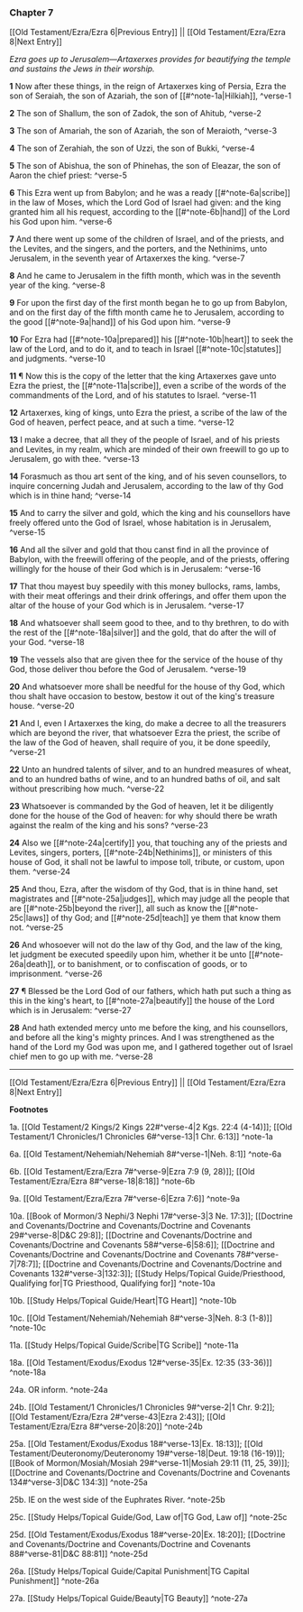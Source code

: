 ### Chapter 7

[[Old Testament/Ezra/Ezra 6|Previous Entry]]  ||  [[Old Testament/Ezra/Ezra 8|Next Entry]]

*Ezra goes up to Jerusalem—Artaxerxes provides for beautifying the temple and sustains the Jews in their worship.*

**1**  Now after these things, in the reign of Artaxerxes king of Persia, Ezra the son of Seraiah, the son of Azariah, the son of [[#^note-1a|Hilkiah]], ^verse-1

**2**  The son of Shallum, the son of Zadok, the son of Ahitub, ^verse-2

**3**  The son of Amariah, the son of Azariah, the son of Meraioth, ^verse-3

**4**  The son of Zerahiah, the son of Uzzi, the son of Bukki, ^verse-4

**5**  The son of Abishua, the son of Phinehas, the son of Eleazar, the son of Aaron the chief priest: ^verse-5

**6**  This Ezra went up from Babylon; and he was a ready [[#^note-6a|scribe]] in the law of Moses, which the Lord God of Israel had given: and the king granted him all his request, according to the [[#^note-6b|hand]] of the Lord his God upon him. ^verse-6

**7**  And there went up some of the children of Israel, and of the priests, and the Levites, and the singers, and the porters, and the Nethinims, unto Jerusalem, in the seventh year of Artaxerxes the king. ^verse-7

**8**  And he came to Jerusalem in the fifth month, which was in the seventh year of the king. ^verse-8

**9**  For upon the first day of the first month began he to go up from Babylon, and on the first day of the fifth month came he to Jerusalem, according to the good [[#^note-9a|hand]] of his God upon him. ^verse-9

**10**  For Ezra had [[#^note-10a|prepared]] his [[#^note-10b|heart]] to seek the law of the Lord, and to do it, and to teach in Israel [[#^note-10c|statutes]] and judgments. ^verse-10

**11**  ¶ Now this is the copy of the letter that the king Artaxerxes gave unto Ezra the priest, the [[#^note-11a|scribe]], even a scribe of the words of the commandments of the Lord, and of his statutes to Israel. ^verse-11

**12**  Artaxerxes, king of kings, unto Ezra the priest, a scribe of the law of the God of heaven, perfect peace, and at such a time. ^verse-12

**13**  I make a decree, that all they of the people of Israel, and of his priests and Levites, in my realm, which are minded of their own freewill to go up to Jerusalem, go with thee. ^verse-13

**14**  Forasmuch as thou art sent of the king, and of his seven counsellors, to inquire concerning Judah and Jerusalem, according to the law of thy God which is in thine hand; ^verse-14

**15**  And to carry the silver and gold, which the king and his counsellors have freely offered unto the God of Israel, whose habitation is in Jerusalem, ^verse-15

**16**  And all the silver and gold that thou canst find in all the province of Babylon, with the freewill offering of the people, and of the priests, offering willingly for the house of their God which is in Jerusalem: ^verse-16

**17**  That thou mayest buy speedily with this money bullocks, rams, lambs, with their meat offerings and their drink offerings, and offer them upon the altar of the house of your God which is in Jerusalem. ^verse-17

**18**  And whatsoever shall seem good to thee, and to thy brethren, to do with the rest of the [[#^note-18a|silver]] and the gold, that do after the will of your God. ^verse-18

**19**  The vessels also that are given thee for the service of the house of thy God, those deliver thou before the God of Jerusalem. ^verse-19

**20**  And whatsoever more shall be needful for the house of thy God, which thou shalt have occasion to bestow, bestow it out of the king's treasure house. ^verse-20

**21**  And I, even I Artaxerxes the king, do make a decree to all the treasurers which are beyond the river, that whatsoever Ezra the priest, the scribe of the law of the God of heaven, shall require of you, it be done speedily, ^verse-21

**22**  Unto an hundred talents of silver, and to an hundred measures of wheat, and to an hundred baths of wine, and to an hundred baths of oil, and salt without prescribing how much. ^verse-22

**23**  Whatsoever is commanded by the God of heaven, let it be diligently done for the house of the God of heaven: for why should there be wrath against the realm of the king and his sons? ^verse-23

**24**  Also we [[#^note-24a|certify]] you, that touching any of the priests and Levites, singers, porters, [[#^note-24b|Nethinims]], or ministers of this house of God, it shall not be lawful to impose toll, tribute, or custom, upon them. ^verse-24

**25**  And thou, Ezra, after the wisdom of thy God, that is in thine hand, set magistrates and [[#^note-25a|judges]], which may judge all the people that are [[#^note-25b|beyond the river]], all such as know the [[#^note-25c|laws]] of thy God; and [[#^note-25d|teach]] ye them that know them not. ^verse-25

**26**  And whosoever will not do the law of thy God, and the law of the king, let judgment be executed speedily upon him, whether it be unto [[#^note-26a|death]], or to banishment, or to confiscation of goods, or to imprisonment. ^verse-26

**27**  ¶ Blessed be the Lord God of our fathers, which hath put such a thing as this in the king's heart, to [[#^note-27a|beautify]] the house of the Lord which is in Jerusalem: ^verse-27

**28**  And hath extended mercy unto me before the king, and his counsellors, and before all the king's mighty princes. And I was strengthened as the hand of the Lord my God was upon me, and I gathered together out of Israel chief men to go up with me. ^verse-28


---
[[Old Testament/Ezra/Ezra 6|Previous Entry]]  ||  [[Old Testament/Ezra/Ezra 8|Next Entry]]


**Footnotes**


1a. [[Old Testament/2 Kings/2 Kings 22#^verse-4|2 Kgs. 22:4 (4-14)]]; [[Old Testament/1 Chronicles/1 Chronicles 6#^verse-13|1 Chr. 6:13]] ^note-1a

6a. [[Old Testament/Nehemiah/Nehemiah 8#^verse-1|Neh. 8:1]] ^note-6a

6b. [[Old Testament/Ezra/Ezra 7#^verse-9|Ezra 7:9 (9, 28)]]; [[Old Testament/Ezra/Ezra 8#^verse-18|8:18]] ^note-6b

9a. [[Old Testament/Ezra/Ezra 7#^verse-6|Ezra 7:6]] ^note-9a

10a. [[Book of Mormon/3 Nephi/3 Nephi 17#^verse-3|3 Ne. 17:3]]; [[Doctrine and Covenants/Doctrine and Covenants/Doctrine and Covenants 29#^verse-8|D&C 29:8]]; [[Doctrine and Covenants/Doctrine and Covenants/Doctrine and Covenants 58#^verse-6|58:6]]; [[Doctrine and Covenants/Doctrine and Covenants/Doctrine and Covenants 78#^verse-7|78:7]]; [[Doctrine and Covenants/Doctrine and Covenants/Doctrine and Covenants 132#^verse-3|132:3]]; [[Study Helps/Topical Guide/Priesthood, Qualifying for|TG Priesthood, Qualifying for]] ^note-10a

10b. [[Study Helps/Topical Guide/Heart|TG Heart]] ^note-10b

10c. [[Old Testament/Nehemiah/Nehemiah 8#^verse-3|Neh. 8:3 (1-8)]] ^note-10c

11a. [[Study Helps/Topical Guide/Scribe|TG Scribe]] ^note-11a

18a. [[Old Testament/Exodus/Exodus 12#^verse-35|Ex. 12:35 (33-36)]] ^note-18a

24a. OR inform. ^note-24a

24b. [[Old Testament/1 Chronicles/1 Chronicles 9#^verse-2|1 Chr. 9:2]]; [[Old Testament/Ezra/Ezra 2#^verse-43|Ezra 2:43]]; [[Old Testament/Ezra/Ezra 8#^verse-20|8:20]] ^note-24b

25a. [[Old Testament/Exodus/Exodus 18#^verse-13|Ex. 18:13]]; [[Old Testament/Deuteronomy/Deuteronomy 19#^verse-18|Deut. 19:18 (16-19)]]; [[Book of Mormon/Mosiah/Mosiah 29#^verse-11|Mosiah 29:11 (11, 25, 39)]]; [[Doctrine and Covenants/Doctrine and Covenants/Doctrine and Covenants 134#^verse-3|D&C 134:3]] ^note-25a

25b. IE on the west side of the Euphrates River. ^note-25b

25c. [[Study Helps/Topical Guide/God, Law of|TG God, Law of]] ^note-25c

25d. [[Old Testament/Exodus/Exodus 18#^verse-20|Ex. 18:20]]; [[Doctrine and Covenants/Doctrine and Covenants/Doctrine and Covenants 88#^verse-81|D&C 88:81]] ^note-25d

26a. [[Study Helps/Topical Guide/Capital Punishment|TG Capital Punishment]] ^note-26a

27a. [[Study Helps/Topical Guide/Beauty|TG Beauty]] ^note-27a